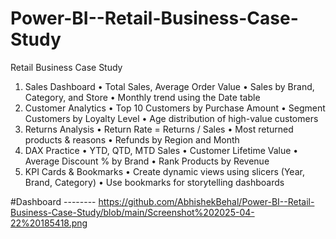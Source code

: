 # Power-BI--Retail-Business-Case-Study
 Retail Business Case Study
1. Sales Dashboard
•	Total Sales, Average Order Value
•	Sales by Brand, Category, and Store
•	Monthly trend using the Date table
2. Customer Analytics
•	Top 10 Customers by Purchase Amount
•	Segment Customers by Loyalty Level
•	Age distribution of high-value customers
3. Returns Analysis
•	Return Rate = Returns / Sales
•	Most returned products & reasons
•	Refunds by Region and Month
4. DAX Practice
•	YTD, QTD, MTD Sales
•	Customer Lifetime Value
•	Average Discount % by Brand
•	Rank Products by Revenue
5. KPI Cards & Bookmarks
•	Create dynamic views using slicers (Year, Brand, Category)
•	Use bookmarks for storytelling dashboards


#Dashboard --------   https://github.com/AbhishekBehal/Power-BI--Retail-Business-Case-Study/blob/main/Screenshot%202025-04-22%20185418.png

